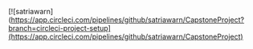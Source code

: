 [![satriawarn](https://app.circleci.com/pipelines/github/satriawarn/CapstoneProject?branch=circleci-project-setup](https://app.circleci.com/pipelines/github/satriawarn/CapstoneProject)
